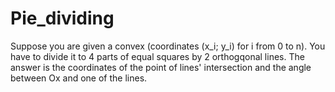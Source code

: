 Pie_dividing
============

Suppose you are given a convex (coordinates (x_i; y_i) for i from 0 to n). You have to divide it to 4 parts of equal squares by 2 orthogqonal lines. The answer is the coordinates of the point of lines' intersection and the angle between Ox and one of the lines.
